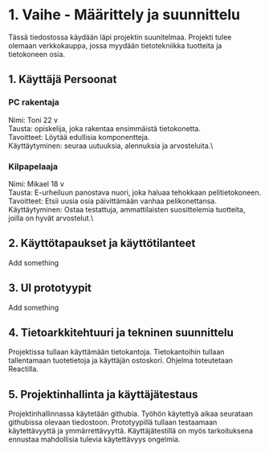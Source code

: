 # 1. Vaihe - Määrittely ja suunnittelu

Tässä tiedostossa käydään läpi projektin suunitelmaa. Projekti tulee olemaan verkkokauppa, jossa myydään tietotekniikka tuotteita ja tietokoneen osia.

## 1. Käyttäjä Persoonat

### PC rakentaja
Nimi: Toni 22 v\
Tausta: opiskelija, joka rakentaa ensimmäistä tietokonetta.\
Tavoitteet: Löytää edullisia komponentteja.\
Käyttäytyminen: seuraa uutuuksia, alennuksia ja arvosteluita.\

### Kilpapelaaja
Nimi: Mikael 18 v\
Tausta: E-urheiluun panostava nuori, joka haluaa tehokkaan pelitietokoneen.\
Tavoitteet: Etsii uusia osia päivittämään vanhaa pelikonettansa.\
Käyttäytyminen: Ostaa testattuja, ammattilaisten suosittelemia tuotteita, joilla on hyvät arvostelut.\


## 2. Käyttötapaukset ja käyttötilanteet

Add something

## 3. UI prototyypit

Add something

## 4. Tietoarkkitehtuuri ja tekninen suunnittelu

Projektissa tullaan käyttämään tietokantoja. Tietokantoihin tullaan tallentamaan tuotetietoja ja käyttäjän ostoskori. Ohjelma toteutetaan Reactilla.

## 5. Projektinhallinta ja käyttäjätestaus

Projektinhallinnassa käytetään githubia. Työhön käytettyä aikaa seurataan githubissa olevaan tiedostoon. Prototyypillä tullaan testaamaan käytettävyyttä ja ymmärrettävyyttä. Käyttäjätestillä on myös tarkoituksena ennustaa mahdollisia tulevia käytettävyys ongelmia.
